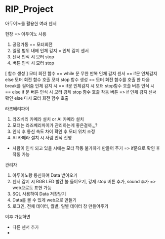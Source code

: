 # RIP_Project
아두이노를 활용한 여러 센서

현장 => 아두이노 사용
1. 공정가동 == 모터회전
2. 일정 범위 내에 인체 감지 = 인체 감지 센서
3. 센서 인식 시 모터 stop
4. 버튼 인식 시 모터 stop

[ 함수 생성 ]
모터 회전 함수 == while 문 무한 반복
인체 감지 센서 == if문 인체감지 else 모터 회전 함수 호출
모터 stop 함수 생성 == 모터 회전 함수를 호출 한 다음 break를 걸어줌
인체 감지 시 == if문 인체감지 시 모터 stop함수 호출
버튼 인식 시 == else if 문 버튼 인식 시 모터 강제 stop 함수 호출
작동 버튼 => if 인체 감지 센서 확인 else 다시 모터 회전 함수 호출

라즈베리파이
1. 라즈베리 카메라 설치 or AI 카메라 설치
2. 모터는 라즈베리파이가 관리하는게 좋은걸까,,,?
3. 인식 후 통신 속도 차이 확인 후 모터 위치 조정
4. AI 카메라 설치 시 사람 인식 진행

+ 사람이 인식 되고 있을 시에는 모터 작동 불가하게 만들어 주기
=> if문으로 확인 후 작동 가능  


관리자
1. 아두이노랑 통신하여 Data 받아오기
2. 센서 감지 시 RGB LED 빨간 불 들어오기, 강제 stop 버튼 추가, sound 추가 => web으로도 표현 가능
3. SQL 사용하여 Data 저장받기
4. Data를 볼 수 있게 web으로 만들기
5. 로그인, 전체 데이터, 월별, 일별 데이터 창 만들어주기

이후 가능하면
+ 다른 센서 추가
+ 
